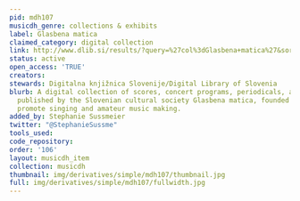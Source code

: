 ```yaml
---
pid: mdh107
musicdh_genre: collections & exhibits
label: Glasbena matica
claimed_category: digital collection
link: http://www.dlib.si/results/?query=%27col%3dGlasbena+matica%27&sortDir=ASC&sort=date&desc=URN%3aNBN%3aSI%3acol-SWS2EJOS&pageSize=25
status: active
open_access: 'TRUE'
creators:
stewards: Digitalna knjižnica Slovenije/Digital Library of Slovenia
blurb: A digital collection of scores, concert programs, periodicals, and other materials
  published by the Slovenian cultural society Glasbena matica, founded in 1872 to
  promote singing and amateur music making.
added_by: Stephanie Sussmeier
twitter: "@StephanieSussme"
tools_used:
code_repository:
order: '106'
layout: musicdh_item
collection: musicdh
thumbnail: img/derivatives/simple/mdh107/thumbnail.jpg
full: img/derivatives/simple/mdh107/fullwidth.jpg
---
```

